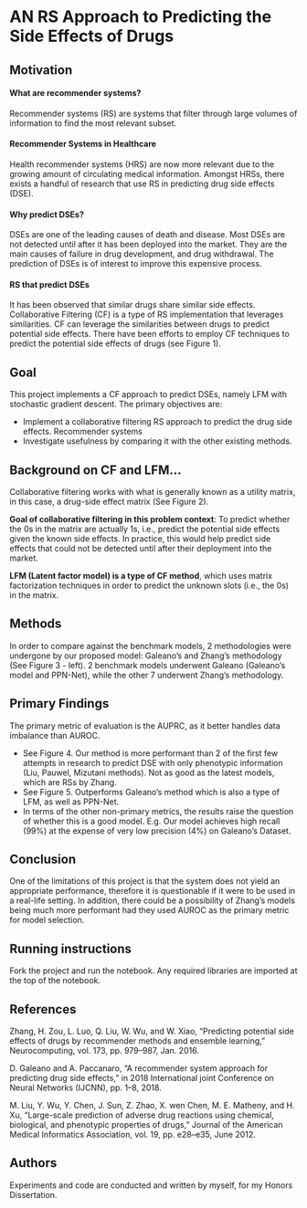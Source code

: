 # AN RS Approach to Predicting the Side Effects of Drugs

## Motivation

#### What are recommender systems?
Recommender systems (RS) are systems that filter through large volumes of information to find the most relevant subset.
#### Recommender Systems in Healthcare 
Health recommender systems (HRS) are now more relevant due to the growing amount of circulating medical information. Amongst HRSs, there
exists a handful of research that use RS in predicting drug side effects (DSE).
#### Why predict DSEs?
DSEs are one of the leading causes of death and disease. Most DSEs are not detected until after it has been deployed into the market. They are the main
causes of failure in drug development, and drug withdrawal. The prediction of DSEs is of interest to improve this expensive process.
#### RS that predict DSEs
It has been observed that similar drugs share similar side effects. Collaborative Filtering (CF) is a type of RS implementation that leverages
similarities. CF can leverage the similarities between drugs to predict potential side effects. There have been efforts to employ CF techniques to
predict the potential side effects of drugs (see Figure 1).

## Goal
This project implements a CF approach to predict DSEs, namely LFM with stochastic gradient descent.
The primary objectives are:
* Implement a collaborative filtering RS approach to predict the drug side effects.
Recommender systems
* Investigate usefulness by comparing it with the other existing methods.

## Background on CF and LFM...
Collaborative filtering works with what is generally known as a utility matrix, in this case, a drug-side effect matrix (See Figure 2). 

**Goal of collaborative filtering in this problem context**: To predict whether the 0s in the matrix are actually 1s, i.e., predict the potential side effects given the known side effects. In practice, this would help predict side effects that could not be detected until after their deployment into the market.

**LFM (Latent factor model) is a type of CF method**, which uses matrix factorization techniques in order to predict the unknown slots (i.e., the 0s) in the matrix.

## Methods
In order to compare against the benchmark models, 2 methodologies were undergone by our proposed model: Galeano’s and Zhang’s methodology (See Figure 3 - left). 2 benchmark models underwent Galeano (Galeano’s model and PPN-Net), while the other 7 underwent Zhang’s methodology.

## Primary Findings
The primary metric of evaluation is the AUPRC, as it better handles data imbalance than AUROC.
* See Figure 4. Our method is more performant than 2 of the first few attempts in research to predict DSE with only phenotypic information (Liu, Pauwel, Mizutani methods). Not as good as the latest models, which are RSs by Zhang.
* See Figure 5. Outperforms Galeano’s method which is also a type of LFM, as well as PPN-Net.
* In terms of the other non-primary metrics, the results raise the question of whether this is a good model. E.g. Our model achieves high recall (99%) at the expense of very low precision (4%) on Galeano’s Dataset.

## Conclusion
One of the limitations of this project is that the system does not yield an appropriate performance, therefore it is questionable if it were to be used in a real-life setting. 
In addition, there could be a possibility of Zhang’s models being much more performant had they used AUROC as the primary metric for model selection. 

## Running instructions
Fork the project and run the notebook. Any required libraries are imported at the top of the notebook.

## References

Zhang, H. Zou, L. Luo, Q. Liu, W. Wu, and W. Xiao, “Predicting potential side effects of drugs by recommender methods and ensemble learning,” Neurocomputing, vol. 173, pp. 979–987, Jan. 2016.

D. Galeano and A. Paccanaro, “A recommender system approach for predicting drug side effects,” in 2018 International joint Conference on Neural Networks (IJCNN), pp. 1–8, 2018.

M. Liu, Y. Wu, Y. Chen, J. Sun, Z. Zhao, X. wen Chen, M. E. Matheny, and H. Xu, “Large-scale prediction of adverse drug reactions using chemical, biological, and phenotypic properties of drugs,” Journal of the American Medical Informatics Association, vol. 19, pp. e28–e35, June 2012.

## Authors
Experiments and code are conducted and written by myself, for my Honors Dissertation.
